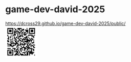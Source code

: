 # game-dev-david-2025

https://dcross29.github.io/game-dev-david-2025/public/ <br>
<img width="100" src="public/Screenshot 2025-10-20 124823.png">
